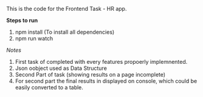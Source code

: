 This is the code for the Frontend Task - HR app.

**Steps to run**

1. npm install (To install all dependencies)
2. npm run watch

*Notes*

1. First task of completed with every features propoerly implemnented.
2. Json oobject used as Data Structure
3. Second Part of task (showing results on a page incomplete)
4. For second part the final results in displayed on console, which could be easily converted to a table.

